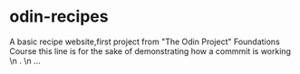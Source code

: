 # odin-recipes
A basic recipe website,first project from "The Odin Project" Foundations Course
this line is for the sake of demonstrating how a commmit is working
\n
.
\n
...